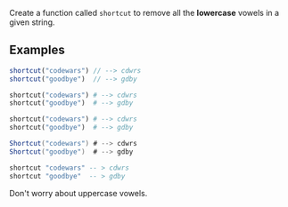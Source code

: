 Create a function called `shortcut` to remove all the **lowercase** vowels in a given string.

## Examples

```javascript
shortcut("codewars") // --> cdwrs
shortcut("goodbye")  // --> gdby
```
```python
shortcut("codewars") # --> cdwrs
shortcut("goodbye")  # --> gdby
```
```ruby
shortcut("codewars") # --> cdwrs
shortcut("goodbye")  # --> gdby
```
```csharp
Shortcut("codewars") # --> cdwrs
Shortcut("goodbye")  # --> gdby
```
```haskell
shortcut "codewars" -- > cdwrs
shortcut "goodbye"  -- > gdby
```

Don't worry about uppercase vowels.